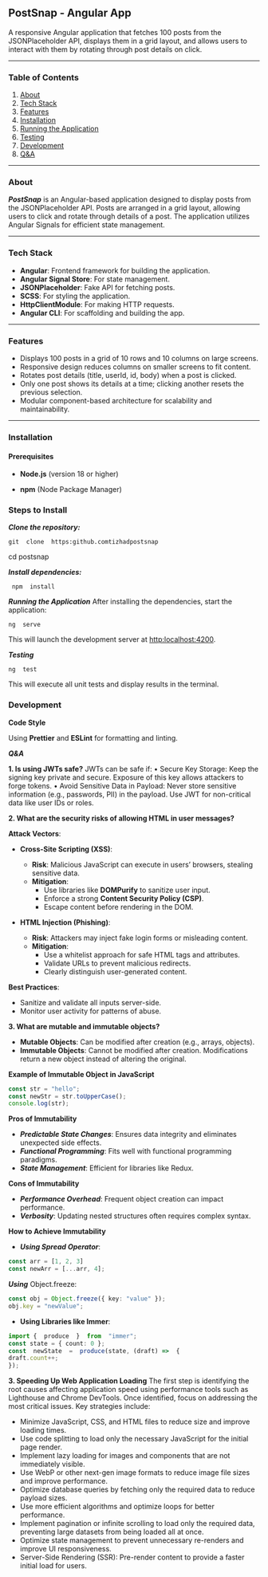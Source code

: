 ## PostSnap - Angular App

A responsive Angular application that fetches 100 posts from the JSONPlaceholder API, displays them in a grid layout, and allows users to interact with them by rotating through post details on click.

---

### Table of Contents

1. [About](#about)
2. [Tech Stack](#tech-stack)
3. [Features](#features)
4. [Installation](#installation)
5. [Running the Application](#running-the-application)
6. [Testing](#testing)
7. [Development](#development)
8. [Q&A](#faq)

---

### About

***PostSnap*** is an Angular-based application designed to display posts from the JSONPlaceholder API. Posts are arranged in a grid layout, allowing users to click and rotate through details of a post. The application utilizes Angular Signals for efficient state management.

---

### Tech Stack

- **Angular**: Frontend framework for building the application.
- **Angular Signal Store**: For state management.
- **JSONPlaceholder**: Fake API for fetching posts.
- **SCSS**: For styling the application.
- **HttpClientModule**: For making HTTP requests.
- **Angular CLI**: For scaffolding and building the app.

---

### Features

- Displays 100 posts in a grid of 10 rows and 10 columns on large screens.
- Responsive design reduces columns on smaller screens to fit content.
- Rotates post details (title, userId, id, body) when a post is clicked.
- Only one post shows its details at a time; clicking another resets the previous selection.
- Modular component-based architecture for scalability and maintainability.

---

### Installation

#### Prerequisites

- **Node.js** (version 18 or higher)

- **npm** (Node Package Manager)

### Steps to Install



**_Clone the repository:_**

`git  clone  https:github.comtizhadpostsnap`

cd postsnap



**_Install dependencies:_**

` npm  install`

**_Running the Application_**
After installing the dependencies, start the application:

`ng  serve`

This will launch the development server at [http:localhost:4200](http:localhost:4200).

**_Testing_**

`ng  test`

This will execute all unit tests and display results in the terminal.

### Development

**Code Style**

Using **Prettier** and **ESLint** for formatting and linting.

**_Q&A_**

**1. Is using JWTs safe?**
JWTs can be safe if:
• Secure Key Storage: Keep the signing key private and secure. Exposure of this key allows attackers to forge tokens.
• Avoid Sensitive Data in Payload: Never store sensitive information (e.g., passwords, PII) in the payload. Use JWT for non-critical data like user IDs or roles.

**2. What are the security risks of allowing HTML in user messages?**

**Attack Vectors**:

- **Cross-Site Scripting (XSS)**:

  - **Risk**: Malicious JavaScript can execute in users’ browsers, stealing sensitive data.
  - **Mitigation**:
    - Use libraries like **DOMPurify** to sanitize user input.
    - Enforce a strong **Content Security Policy (CSP)**.
    - Escape content before rendering in the DOM.

- **HTML Injection (Phishing)**:
  - **Risk**: Attackers may inject fake login forms or misleading content.
  - **Mitigation**:
    - Use a whitelist approach for safe HTML tags and attributes.
    - Validate URLs to prevent malicious redirects.
    - Clearly distinguish user-generated content.

**Best Practices**:

- Sanitize and validate all inputs server-side.
- Monitor user activity for patterns of abuse.

**3. What are mutable and immutable objects?**

- **Mutable Objects**: Can be modified after creation (e.g., arrays, objects).
- **Immutable Objects**: Cannot be modified after creation. Modifications return a new object instead of altering the original.

**Example of Immutable Object in JavaScript**

```typeScript
const str = "hello";
const newStr = str.toUpperCase();
console.log(str);
```

**Pros of Immutability**

- **_Predictable State Changes_**: Ensures data integrity and eliminates unexpected side effects.
- **_Functional Programming_**: Fits well with functional programming paradigms.
- **_State Management_**: Efficient for libraries like Redux.

**Cons of Immutability**

- **_Performance Overhead_**: Frequent object creation can impact performance.
- **_Verbosity_**: Updating nested structures often requires complex syntax.

**How to Achieve Immutability**

- **_Using Spread Operator_**:

```typeScript
const arr = [1, 2, 3]
const newArr = [...arr, 4];
```

**_Using_** Object.freeze:

```typeScript
const obj = Object.freeze({ key: "value" });
obj.key = "newValue";
```

- **Using Libraries like Immer**:

```typeScript
import {  produce  }  from  "immer";
const state = { count: 0 };
const  newState  =  produce(state, (draft) =>  {
draft.count++;
});
```

**3. Speeding Up Web Application Loading**
The first step is identifying the root causes affecting application speed using performance tools such as Lighthouse and Chrome DevTools. Once identified, focus on addressing the most critical issues. Key strategies include:

- Minimize JavaScript, CSS, and HTML files to reduce size and improve loading times.
- Use code splitting to load only the necessary JavaScript for the initial page render.
- Implement lazy loading for images and components that are not immediately visible.
- Use WebP or other next-gen image formats to reduce image file sizes and improve performance.
- Optimize database queries by fetching only the required data to reduce payload sizes.
- Use more efficient algorithms and optimize loops for better performance.
- Implement pagination or infinite scrolling to load only the required data, preventing large datasets from being loaded all at once.
- Optimize state management to prevent unnecessary re-renders and improve UI responsiveness.
- Server-Side Rendering (SSR): Pre-render content to provide a faster initial load for users.
